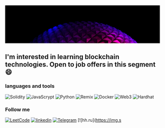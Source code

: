 ![Header](https://github.com/AlexandrTsygitsa/AlexandrTsygitsa/blob/main/assets/for%20github.PNG)

## I'm interested in learning blockchain technologies. Open to job offers in this segment 😄

### languages and tools
![Solidity](https://img.shields.io/badge/-Solidity-440873?style=for-the-badge&logo=Solidity&logoColor=3D3BF8)
![JavaScrypt](https://img.shields.io/badge/-JavaScript-440873?style=for-the-badge&logo=JavaScript&logoColor=FF7800)
![Python](https://img.shields.io/badge/-Python-440873?style=for-the-badge&logo=Python&logoColor=0FF485)
![Remix](https://img.shields.io/badge/-Remix-440873?style=for-the-badge&logo=Remix&logoColor=024A57)
![Docker](https://img.shields.io/badge/-Docker-440873?style=for-the-badge&logo=Docker&logoColor=001890)
![Web3](https://img.shields.io/badge/-Web3-440873?style=for-the-badge&logo=Web3&logoColor=E56AF9)
![Hardhat](https://img.shields.io/badge/-Hardhat-440873?style=for-the-badge&logo=Hardhat&logoColor=FCFC21)

### Follow me
[![LeetCode](https://img.shields.io/badge/-LeetCode-440873?style=for-the-badge&logo=LeetCode&logoColor=EBB218)](https://leetcode.com/Alex_SNK/)
[![linkedin](https://img.shields.io/badge/-linkedin-440873?style=for-the-badge&logo=linkedin&logoColor=51B8FF)](https://www.linkedin.com/feed/)
[![Telegram](https://img.shields.io/badge/-Telegram-440873?style=for-the-badge&logo=Telegram&logoColor=6EE7FF)](https://web.telegram.org/k/@Alex96_SNK)
[![hh.ru](https://img.s